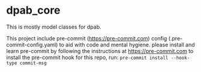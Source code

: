# dpab_core

This is mostly model classes for dpab.

This project include pre-commit (https://pre-commit.com) config  (.pre-commit-config.yaml) to aid with code and mental hygiene.
please install and learn pre-commit by following the instructions at https://pre-commit.com
to install the pre-commit hook for this repo, run:
`pre-commit install --hook-type commit-msg`
